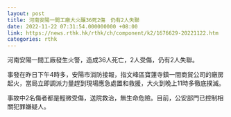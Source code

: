```yaml
---
layout: post
title: 河南安陽一間工廠大火釀36死2傷　仍有2人失聯
date: 2022-11-22 07:31:54.000000000 +08:00
link: https://news.rthk.hk/rthk/ch/component/k2/1676629-20221122.htm
categories: rthk
---
```


河南安陽一間工廠發生火警，造成36人死亡，2人受傷，仍有2人失聯。

事發在昨日下午4時多，安陽市消防接報，指文峰區寶蓮寺鎮一間商貿公司的廠房起火，當局立即調派力量趕到現場應急處置和救援，大火到晚上11時多徹底撲滅。

事故中2名傷者都是輕微受傷，送院救治，無生命危險。目前，公安部門已控制相關犯罪嫌疑人。
